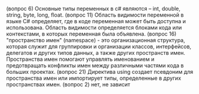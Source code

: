 (вопрос 6) Основные типы переменных  в c# являются – int, double, string, byte, long, float. 
(вопрос 11) Область видимости переменной в языке C# определяет, где в коде переменная может быть доступна и использована. Область видимости определяется блоками кода или контекстами, в которых переменная была объявлена. 
(вопрос 16) "пространство имен" (namespace) - это организационная структура, которая служит для группировки и организации классов, интерфейсов, делегатов и других типов данных, а также других пространств имен. Пространства имен помогают управлять именованием и предотвращать конфликты имен между различными частями кода в больших проектах. 
(вопрос 21) Директива using создает псевдоним для пространства имен или импортирует типы, определенные в других пространствах имен. 
(вопрос 2) нет, не зависит 
